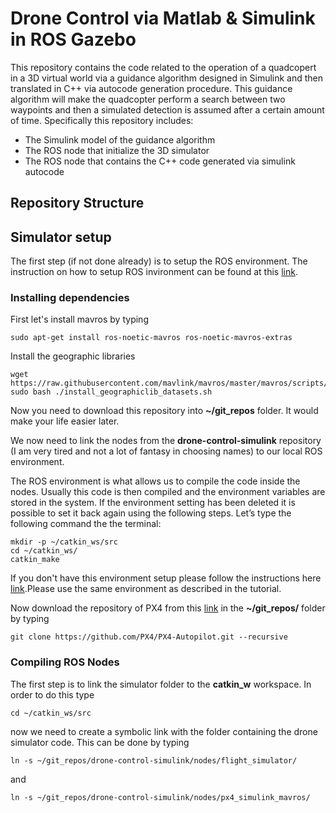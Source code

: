 # Drone Control via Matlab  & Simulink in ROS Gazebo
This repository contains the code related to the operation of a quadcopert in a 3D virtual world via a guidance algorithm designed in Simulink and then translated in C++ via autocode generation procedure.
This guidance algorithm will make the quadcopter perform a search between two waypoints and then a simulated detection is assumed after a certain amount of time.
Specifically this repository includes:
 - The Simulink model of the guidance algorithm
 - The ROS node that initialize the 3D simulator
 - The ROS node that contains the C++ code generated via simulink autocode

## Repository Structure

## Simulator setup
The first step (if not done already) is to setup the ROS environment. The instruction on how to setup ROS invironment can be found at this [link](http://wiki.ros.org/ROS/Tutorials/InstallingandConfiguringROSEnvironment).



### Installing dependencies
First let's install mavros by typing
```
sudo apt-get install ros-noetic-mavros ros-noetic-mavros-extras
```
Install the geographic libraries
```
wget https://raw.githubusercontent.com/mavlink/mavros/master/mavros/scripts/install_geographiclib_datasets.sh
sudo bash ./install_geographiclib_datasets.sh   
```

Now you need to download this repository into **~/git_repos** folder. It would make your life easier later.

We now need to link the nodes from the **drone-control-simulink** repository (I am very tired and not a lot of fantasy in choosing names) to our local ROS environment.

The ROS environment is what allows us to compile the code inside the nodes. Usually this code is then compiled and the environment variables are stored in the system. If the environment setting has been deleted it is possible to set it back again using the following steps. Let’s type the following command the the terminal:
```
mkdir -p ~/catkin_ws/src
cd ~/catkin_ws/
catkin_make
```
If you don't have this environment setup please follow the instructions here [link](http://wiki.ros.org/ROS/Tutorials/InstallingandConfiguringROSEnvironment).Please use the same environment as described in the tutorial.

Now download the repository of PX4 from this [link](https://github.com/PX4/PX4-Autopilot) in the **~/git_repos/** folder by typing
```
git clone https://github.com/PX4/PX4-Autopilot.git --recursive
```


### Compiling ROS Nodes

The first step is to link the simulator folder to the **catkin_w** workspace. In order to do this type
```
cd ~/catkin_ws/src
```
now we need to create a symbolic link with the folder containing the drone simulator code. This can be done by typing
```
ln -s ~/git_repos/drone-control-simulink/nodes/flight_simulator/
```
and
```
ln -s ~/git_repos/drone-control-simulink/nodes/px4_simulink_mavros/
```
